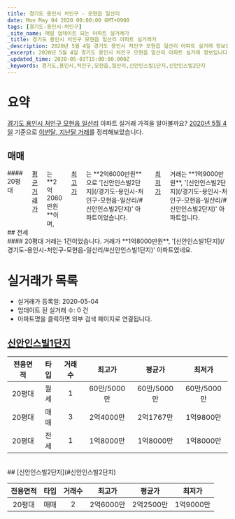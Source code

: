 ```yaml
---
title: 경기도 용인시 처인구 - 모현읍 일산리
date: Mon May 04 2020 00:00:00 GMT+0900
tags: [경기도-용인시-처인구]
_site_name: 매일 업데이트 되는 아파트 실거래가
_title: 경기도 용인시 처인구 모현읍 일산리 아파트 실거래가
_description: 2020년 5월 4일 경기도 용인시 처인구 모현읍 일산리 아파트 실거래 정보입니다. 2건 아파트 정보가 있습니다.
_excerpt: 2020년 5월 4일 경기도 용인시 처인구 모현읍 일산리 아파트 실거래 정보입니다. 2건 아파트 정보가 있습니다.
_updated_time: 2020-05-03T15:00:00.000Z
_keywords: 경기도,용인시,처인구,모현읍,일산리,신안인스빌1단지,신안인스빌2단지
---
```





# 요약
<ins>경기도 용인시 처인구 모현읍 일산리</ins> 아파트 실거래 가격을 알아볼까요? <ins>2020년 5월 4일</ins> 기준으로 <ins>이번달, 지난달 거래</ins>를 정리해보았습니다.

## 매매
<div class="container">
<div class="twelve columns" markdown="1">
#### 20평대
<ins>평균 거래가</ins>는 **2억2060만원**이며, <ins>최고가</ins>는 **2억6000만원**으로 '[신안인스빌2단지](/경기도-용인시-처인구-모현읍-일산리/#신안인스빌2단지)' 아파트이었습니다. <ins>최저가</ins> 거래는 **1억9000만원**, '[신안인스빌2단지](/경기도-용인시-처인구-모현읍-일산리/#신안인스빌2단지)' 아파트입니다.
</div>
</div>
## 전세
<div class="container">
<div class="twelve columns" markdown="1">
#### 20평대
거래는 1건이었습니다. 거래가 **1억8000만원**, '[신안인스빌1단지](/경기도-용인시-처인구-모현읍-일산리/#신안인스빌1단지)' 아파트였네요.
</div>
</div>



# 실거래가 목록
- 실거래가 등록일: 2020-05-04
- 업데이트 된 실거래 수: 0 건
- 아파트명을 클릭하면 외부 검색 페이지로 연결됩니다.

## [신안인스빌1단지](#신안인스빌1단지)

|전용면적|타입|거래수|최고가|평균가|최저가|
|:---:|:---:|:---:|:---:|:---:|:---:|
|20평대|<span class="deal-type-3">월세</span>|1|60만/5000만|60만/5000만|60만/5000만|
|20평대|<span class="deal-type-1">매매</span>|3|2억4000만|2억1767만|1억9800만|
|20평대|<span class="deal-type-2">전세</span>|1|1억8000만|1억8000만|1억8000만|

<br/>
## [신안인스빌2단지](#신안인스빌2단지)

|전용면적|타입|거래수|최고가|평균가|최저가|
|:---:|:---:|:---:|:---:|:---:|:---:|
|20평대|<span class="deal-type-1">매매</span>|2|2억6000만|2억2500만|1억9000만|

<br/>



